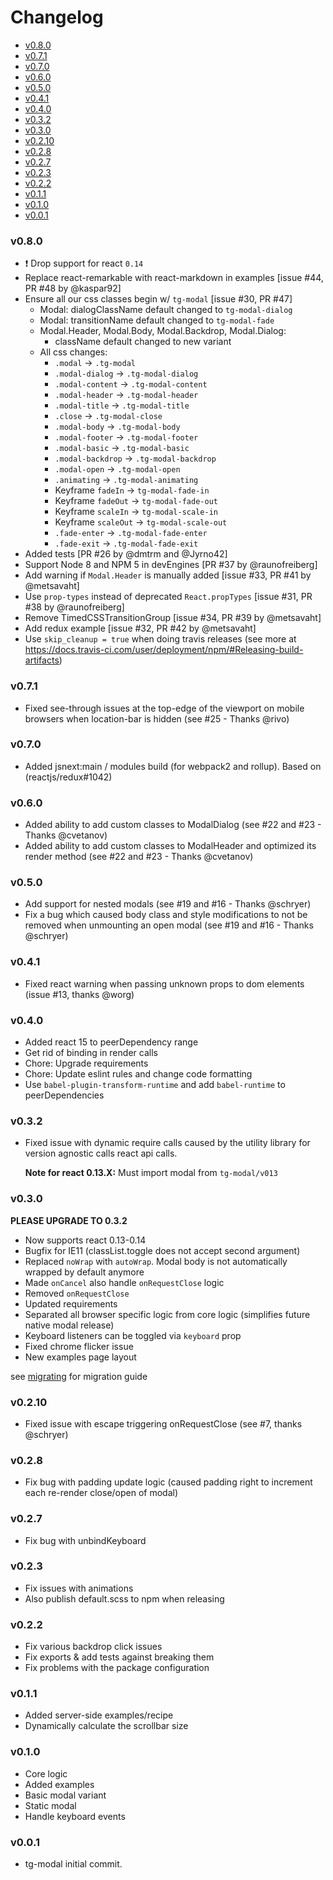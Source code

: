 <!-- START doctoc generated TOC please keep comment here to allow auto update -->
<!-- DON'T EDIT THIS SECTION, INSTEAD RE-RUN doctoc TO UPDATE -->
# Changelog

- [v0.8.0](#v080)
- [v0.7.1](#v071)
- [v0.7.0](#v070)
- [v0.6.0](#v060)
- [v0.5.0](#v050)
- [v0.4.1](#v041)
- [v0.4.0](#v040)
- [v0.3.2](#v032)
- [v0.3.0](#v030)
- [v0.2.10](#v0210)
- [v0.2.8](#v028)
- [v0.2.7](#v027)
- [v0.2.3](#v023)
- [v0.2.2](#v022)
- [v0.1.1](#v011)
- [v0.1.0](#v010)
- [v0.0.1](#v001)

<!-- END doctoc generated TOC please keep comment here to allow auto update -->

### v0.8.0

- :exclamation: Drop support for react `0.14`
- Replace react-remarkable with react-markdown in examples [issue #44, PR #48 by @kaspar92]
- Ensure all our css classes begin w/ `tg-modal` [issue #30, PR #47]
  - Modal: dialogClassName default changed to `tg-modal-dialog`
  - Modal: transitionName default changed to `tg-modal-fade`
  - Modal.Header, Modal.Body, Modal.Backdrop, Modal.Dialog:
    - className default changed to new variant
  - All css changes:
    - `.modal` -> `.tg-modal`
    - `.modal-dialog` -> `.tg-modal-dialog`
    - `.modal-content` -> `.tg-modal-content`
    - `.modal-header` -> `.tg-modal-header`
    - `.modal-title` -> `.tg-modal-title`
    - `.close` -> `.tg-modal-close`
    - `.modal-body` -> `.tg-modal-body`
    - `.modal-footer` -> `.tg-modal-footer`
    - `.modal-basic` -> `.tg-modal-basic`
    - `.modal-backdrop` -> `.tg-modal-backdrop`
    - `.modal-open` -> `.tg-modal-open`
    - `.animating` -> `.tg-modal-animating`
    - Keyframe `fadeIn` -> `tg-modal-fade-in`
    - Keyframe `fadeOut` -> `tg-modal-fade-out`
    - Keyframe `scaleIn` -> `tg-modal-scale-in`
    - Keyframe `scaleOut` -> `tg-modal-scale-out`
    - `.fade-enter` -> `.tg-modal-fade-enter`
    - `.fade-exit` -> `.tg-modal-fade-exit`
- Added tests [PR #26 by @dmtrm and @Jyrno42]
- Support Node 8 and NPM 5 in devEngines [PR #37 by @raunofreiberg]
- Add warning if `Modal.Header` is manually added [issue #33, PR #41 by @metsavaht]
- Use `prop-types` instead of deprecated `React.propTypes` [issue #31, PR #38 by @raunofreiberg]
- Remove TimedCSSTransitionGroup [issue #34, PR #39 by @metsavaht]
- Add redux example [issue #32, PR #42 by @metsavaht]
- Use `skip_cleanup = true` when doing travis releases (see more at https://docs.travis-ci.com/user/deployment/npm/#Releasing-build-artifacts)

### v0.7.1

- Fixed see-through issues at the top-edge of the viewport on mobile browsers when location-bar is hidden (see #25 - Thanks @rivo)

### v0.7.0

- Added jsnext:main / modules build (for webpack2 and rollup). Based on (reactjs/redux#1042)

### v0.6.0

- Added ability to add custom classes to ModalDialog (see #22 and #23 - Thanks @cvetanov)
- Added ability to add custom classes to ModalHeader and optimized its render method (see #22 and #23 - Thanks @cvetanov)

### v0.5.0

- Add support for nested modals (see #19 and #16 - Thanks @schryer)
- Fix a bug which caused body class and style modifications to not be removed when unmounting an open modal (see #19 and #16 - Thanks @schryer)

### v0.4.1

 * Fixed react warning when passing unknown props to dom elements (issue #13, thanks @worg)

### v0.4.0

 * Added react 15 to peerDependency range
 * Get rid of binding in render calls
 * Chore: Upgrade requirements
 * Chore: Update eslint rules and change code formatting
 * Use `babel-plugin-transform-runtime` and add `babel-runtime` to peerDependencies

### v0.3.2

 * Fixed issue with dynamic require calls caused by the utility
   library for version agnostic calls react api calls.

   **Note for react 0.13.X:** Must import modal from `tg-modal/v013`

### v0.3.0

 **PLEASE UPGRADE TO 0.3.2**

 * Now supports react 0.13-0.14
 * Bugfix for IE11 (classList.toggle does not accept second argument)
 * Replaced `noWrap` with `autoWrap`. Modal body is not automatically wrapped
   by default anymore
 * Made `onCancel` also handle `onRequestClose` logic
 * Removed `onRequestClose`
 * Updated requirements
 * Separated all browser specific logic from core logic (simplifies future native modal release)
 * Keyboard listeners can be toggled via `keyboard` prop
 * Fixed chrome flicker issue
 * New examples page layout

 see [migrating](./Migrate.md) for migration guide

### v0.2.10

 * Fixed issue with escape triggering onRequestClose (see #7, thanks @schryer)

### v0.2.8

  * Fix bug with padding update logic (caused padding right to increment each re-render close/open of modal)

### v0.2.7

  * Fix bug with unbindKeyboard

### v0.2.3

  * Fix issues with animations
  * Also publish default.scss to npm when releasing

### v0.2.2

  * Fix various backdrop click issues
  * Fix exports & add tests against breaking them
  * Fix problems with the package configuration

### v0.1.1

  * Added server-side examples/recipe
  * Dynamically calculate the scrollbar size

### v0.1.0

  * Core logic
  * Added examples
  * Basic modal variant
  * Static modal
  * Handle keyboard events

### v0.0.1

  * tg-modal initial commit.
